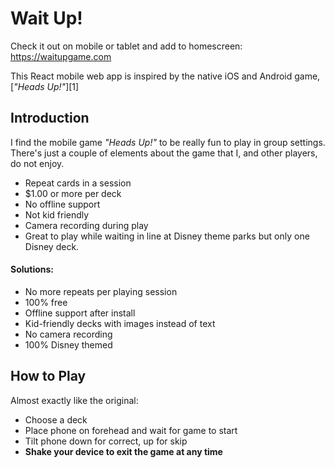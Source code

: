 # Wait Up!

Check it out on mobile or tablet and add to homescreen: https://waitupgame.com

This React mobile web app is inspired by the native iOS and Android game,[_"Heads Up!"_][1]

## Introduction

I find the mobile game _"Heads Up!"_ to be really fun to play in group settings. There's just a couple of elements about the game that I, and other players, do not enjoy.

- Repeat cards in a session
- \$1.00 or more per deck
- No offline support
- Not kid friendly
- Camera recording during play
- Great to play while waiting in line at Disney theme parks but only one Disney deck.

#### Solutions:

- No more repeats per playing session
- 100% free
- Offline support after install
- Kid-friendly decks with images instead of text
- No camera recording
- 100% Disney themed

## How to Play

Almost exactly like the original:

- Choose a deck
- Place phone on forehead and wait for game to start
- Tilt phone down for correct, up for skip
- **Shake your device to exit the game at any time**

